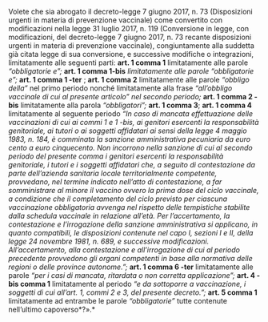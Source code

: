 Volete che sia abrogato il decreto-legge 7 giugno 2017, n. 73 (Disposizioni urgenti in materia di prevenzione vaccinale) come convertito con modificazioni nella legge 31 luglio 2017, n. 119 (Conversione in legge, con modificazioni, del decreto-legge 7 giugno 2017, n. 73 recante disposizioni urgenti in materia di prevenzione vaccinale), congiuntamente alla suddetta già citata legge di sua conversione, e successive modifiche o integrazioni, limitatamente alle seguenti parti: **art. 1 comma 1** limitatamente alle parole *“obbligatorie e”;* **art. 1 comma 1-bis** *limitatamente alle parole “obbligatorie e”;* **art. 1 comma 1 -ter** ; **art. 1 comma 2** limitatamente alle parole *“obbligo della”* nel primo periodo nonché limitatamente alla frase *“all’obbligo vaccinale di cui al presente articolo” nel secondo periodo;* **art. 1 comma 2 -bis** limitatamente alla parola *“obbligatori”;* **art. 1 comma 3**; **art. 1 comma 4** limitatamente al seguente periodo *“In caso di mancata effettuazione delle vaccinazioni di cui ai commi 1 e 1 -bis, ai genitori esercenti la responsabilità genitoriale, ai tutori o ai soggetti affidatari ai sensi della legge 4 maggio 1983, n. 184, è comminata la sanzione amministrativa pecuniaria da euro cento a euro cinquecento. Non incorrono nella sanzione di cui al secondo periodo del presente comma i genitori esercenti la responsabilità genitoriale, i tutori e i soggetti affidatari che, a seguito di contestazione da parte dell’azienda sanitaria locale territorialmente competente, provvedano, nel termine indicato nell’atto di contestazione, a far somministrare al minore il vaccino ovvero la prima dose del ciclo vaccinale, a condizione che il completamento del ciclo previsto per ciascuna vaccinazione obbligatoria avvenga nel rispetto delle tempistiche stabilite dalla schedula vaccinale in relazione all’età. Per l’accertamento, la contestazione e l’irrogazione della sanzione amministrativa si applicano, in quanto compatibili, le disposizioni contenute nel capo I, sezioni I e II, della legge 24 novembre 1981, n. 689, e successive modificazioni. All’accertamento, alla contestazione e all’irrogazione di cui al periodo precedente provvedono gli organi competenti in base alla normativa delle regioni o delle province autonome.”;* **art. 1 comma 6 -ter** limitatamente alle parole *“per i casi di mancata, ritardata o non corretta applicazione”;* **art. 4 -bis comma 1** limitatamente al periodo *“e da sottoporre a vaccinazione, i soggetti di cui all’art. 1, commi 2 e 3, del presente decreto.”;* **art. 5 comma 1** limitatamente ad entrambe le parole *“obbligatorie”* tutte contenute nell’ultimo capoverso*?».*
